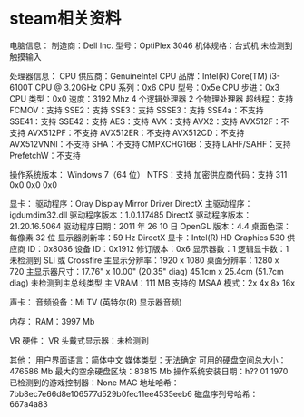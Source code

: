# steam相关资料

电脑信息：
    制造商：Dell Inc.
    型号：OptiPlex 3046
    机体规格：台式机
    未检测到触摸输入

处理器信息：
    CPU 供应商：GenuineIntel
    CPU 品牌：Intel(R) Core(TM) i3-6100T CPU @ 3.20GHz
    CPU 系列：0x6
    CPU 型号：0x5e
    CPU 步进：0x3
    CPU 类型：0x0
    速度：3192 Mhz
    4 个逻辑处理器
    2 个物理处理器
    超线程：支持
    FCMOV：支持
    SSE2：支持
    SSE3：支持
    SSSE3：支持
    SSE4a：不支持
    SSE41：支持
    SSE42：支持
    AES：支持
    AVX：支持
    AVX2：支持
    AVX512F：不支持
    AVX512PF：不支持
    AVX512ER：不支持
    AVX512CD：不支持
    AVX512VNNI：不支持
    SHA：不支持
    CMPXCHG16B：支持
    LAHF/SAHF：支持
    PrefetchW：不支持

操作系统版本：
    Windows 7（64 位）
    NTFS：支持
    加密供应商代码：支持 311 0x0 0x0 0x0

显卡：
    驱动程序：Oray Display Mirror Driver
    DirectX 主驱动程序：igdumdim32.dll
    驱动程序版本：1.0.1.17485
    DirectX 驱动程序版本：21.20.16.5064
    驱动程序日期：2011 年 26 10 日
    OpenGL 版本：4.4
    桌面色深：每像素 32 位
    显示器刷新率：59 Hz
    DirectX 显卡：Intel(R) HD Graphics 530
    供应商 ID：0x8086
    设备 ID：0x1912
    修订版本：0x6
    显示器数：1
    逻辑显卡数：1
    未检测到 SLI 或 Crossfire
    主显示分辨率：1920 x 1080
    桌面分辨率：1280 x 720
    主显示器尺寸：17.76" x 10.00" (20.35" diag)
 45.1cm x 25.4cm (51.7cm diag)
    未检测到主总线类型
    主 VRAM：111 MB
    支持的 MSAA 模式：2x 4x 8x 16x 

声卡：
    音频设备：Mi TV (英特尔(R) 显示器音频)

内存：
    RAM：3997 Mb

VR 硬件：
    VR 头戴式显示器：未检测到

其他：
    用户界面语言：简体中文
    媒体类型：无法确定
    可用的硬盘空间总大小：476586 Mb
    最大的空余硬盘区块：83815 Mb
    操作系统安装日期：һ?? 01 1970
    已检测到的游戏控制器：None
    MAC 地址哈希：7bb8ec7e66d8e106577d529b0fec11ee4535eeb6
    磁盘序列号哈希：667a4a83

